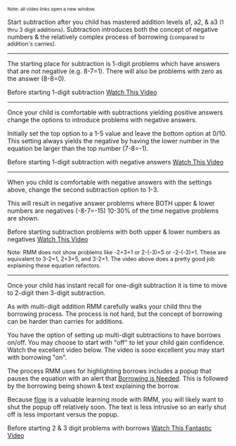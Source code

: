<p><span style="font-size:75%;">Note: all video links open a new window.</span></p>

<p>Start subtraction after you child has mastered addition levels a1, a2, &amp; a3 <span style="font-size:90%;">(1 thru 3 digit additions)</span>. Subtraction introduces both the concept of negative numbers &amp; the relatively complex process of borrowing <span style="font-size:90%;">(compared to addition&#039;s carries).</span></p>

<hr>

<p>The starting place for subtraction is 1-digit problems which have answers that are not negative (e.g. 8-7=1). There will also be problems with zero as the answer (8-8=0).

<p>Before starting 1-digit subtraction <a target="_blank" href="https://www.youtube.com/watch?v=ug0gs8kLE48">Watch This Video</a></p>

<hr>

Once your child is comfortable with subtractions yielding positive answers change the options to introduce problems with negative answers.</p>

<p>Initially set the top option to a 1-5 value and leave the bottom option at 0/10. This setting always yields the negative by having the lower number in the equation be larger than the top number (7-8=-1).</p>

<p>Before starting 1-digit subtraction with negative answers <a target="_blank" href="https://www.youtube.com/watch?v=AcpIO62x2oo">Watch This Video</a></p>

<hr>

<p>When you child is comfortable with negative answers with the settings above, change the second subtraction option to 1-3.</p>

<p>This will result in negative answer problems where BOTH upper &amp; lower numbers are negatives (-8-7=-15) 10-30% of the time negative problems are shown.</p>

<p>Before starting subtraction problems with both upper & lower numbers as negatives <a target="_blank" href="https://www.youtube.com/watch?v=NQSN00zL5gg">Watch This Video</a></p>

<p><span style="font-size:90%;">Note: RMM does not show problems like -2+3=1 or 2-(-3)=5 or -2-(-3)=1. These are equivalent to 3-2=1, 2+3=5, and 3-2=1. The video above does a pretty good job explaining these equation refactors.</span></p>

<hr>

<p>Once your child has instant recall for one-digit subtraction it is time to move to 2-digit then 3-digit subtraction.</p>

<p>As with multi-digit addition RMM carefully walks your child thru the borrowing process. The process is not hard, but the concept of borrowing can be harder than carries for additions.</p>

<p>You have the option of setting up multi-digit subtractions to have borrows on/off. You may choose to start with "off" to let your child gain confidence. Watch the excellent video below. The video is sooo excellent you may start with borrowing "on".</p>

<p>The process RMM uses for highlighting borrows includes a popup that pauses the equation with an alert that <u>Borrowing is Needed</u>. This is followed by the borrowing being shown &amp; text explaining the borrow.</p>

<p>Because <u>flow</u> is a valuable learning mode with RMM, you will likely want to shut the popup off relatively soon. The text is less intrusive so an early shut off is less important versus the popup.</p>

<p>Before starting 2 &amp; 3 digit problems with borrows <a target="_blank" href="https://www.youtube.com/watch?v=Y6M89-6106I">Watch This Fantastic Video</a></p>
